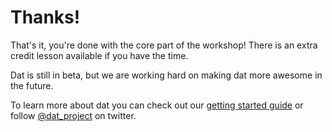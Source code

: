 # Thanks!

That's it, you're done with the core part of the workshop! There is an extra credit lesson available if you have the time.

Dat is still in beta, but we are working hard on making dat more awesome in the future. 

To learn more about dat you can check out our <a href="https://github.com/maxogden/dat/blob/master/docs" target="_blank">getting started guide</a> or follow <a href="https://twitter.com/dat_project" target="_blank">@dat_project</a> on twitter.
